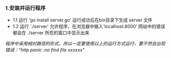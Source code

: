 ### 1.安装并运行程序
- 1.1 运行 'go install server.go' 运行成功后在bin目录下生成 server 文件
- 1.2 运行 './server' 允许程序，在浏览器中输入'localhost:8000' 网站中的错误都会在 ./server 所在的窗口中显示出来

*程序中采用相对路径的形式，所以一定要使用以上的运行方式运行，要不然会出现错误："http panic :no find file xxxxxx"*
